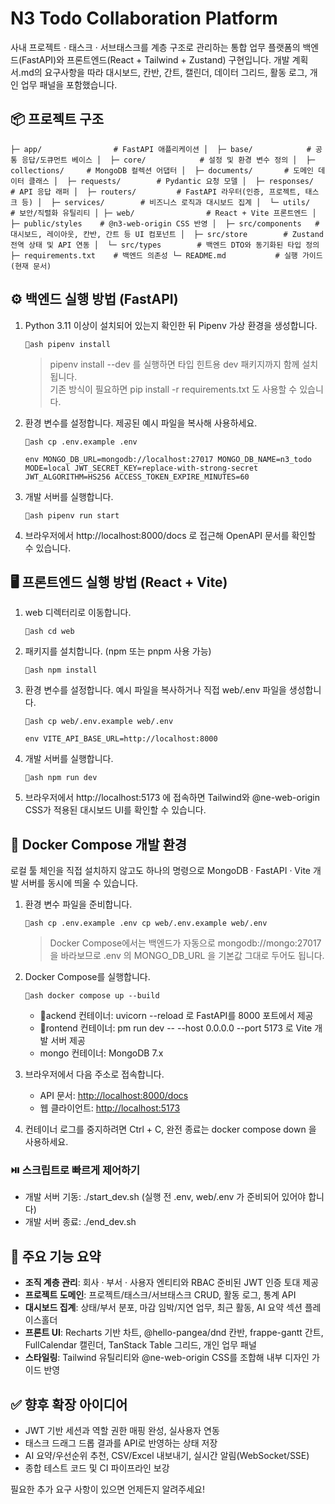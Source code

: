 ﻿# N3 Todo Collaboration Platform

사내 프로젝트 · 태스크 · 서브태스크를 계층 구조로 관리하는 통합 업무 플랫폼의 백엔드(FastAPI)와 프론트엔드(React + Tailwind + Zustand) 구현입니다. 개발 계획서.md의 요구사항을 따라 대시보드, 칸반, 간트, 캘린더, 데이터 그리드, 활동 로그, 개인 업무 패널을 포함했습니다.

## 📦 프로젝트 구조

`
├─ app/                # FastAPI 애플리케이션
│  ├─ base/            # 공통 응답/도큐먼트 베이스
│  ├─ core/            # 설정 및 환경 변수 정의
│  ├─ collections/     # MongoDB 컬렉션 어댑터
│  ├─ documents/       # 도메인 데이터 클래스
│  ├─ requests/        # Pydantic 요청 모델
│  ├─ responses/       # API 응답 래퍼
│  ├─ routers/         # FastAPI 라우터(인증, 프로젝트, 태스크 등)
│  ├─ services/        # 비즈니스 로직과 대시보드 집계
│  └─ utils/           # 보안/직렬화 유틸리티
│
├─ web/                # React + Vite 프론트엔드
│  ├─ public/styles    # @n3-web-origin CSS 반영
│  ├─ src/components   # 대시보드, 레이아웃, 칸반, 간트 등 UI 컴포넌트
│  ├─ src/store        # Zustand 전역 상태 및 API 연동
│  └─ src/types        # 백엔드 DTO와 동기화된 타입 정의
├─ requirements.txt    # 백엔드 의존성
└─ README.md           # 실행 가이드(현재 문서)
`

## ⚙️ 백엔드 실행 방법 (FastAPI)

1. Python 3.11 이상이 설치되어 있는지 확인한 뒤 Pipenv 가상 환경을 생성합니다.

   `ash
   pipenv install
   `

   > pipenv install --dev 를 실행하면 타입 힌트용 dev 패키지까지 함께 설치됩니다.  
   > 기존 방식이 필요하면 pip install -r requirements.txt 도 사용할 수 있습니다.

2. 환경 변수를 설정합니다. 제공된 예시 파일을 복사해 사용하세요.

   `ash
   cp .env.example .env
   `

   `env
   MONGO_DB_URL=mongodb://localhost:27017
   MONGO_DB_NAME=n3_todo
   MODE=local
   JWT_SECRET_KEY=replace-with-strong-secret
   JWT_ALGORITHM=HS256
   ACCESS_TOKEN_EXPIRE_MINUTES=60
   `

3. 개발 서버를 실행합니다.

   `ash
   pipenv run start
   `

5. 브라우저에서 http://localhost:8000/docs 로 접근해 OpenAPI 문서를 확인할 수 있습니다.

## 🖥️ 프론트엔드 실행 방법 (React + Vite)

1. web 디렉터리로 이동합니다.

   `ash
   cd web
   `

2. 패키지를 설치합니다. (npm 또는 pnpm 사용 가능)

   `ash
   npm install
   `

3. 환경 변수를 설정합니다. 예시 파일을 복사하거나 직접 web/.env 파일을 생성합니다.

   `ash
   cp web/.env.example web/.env
   `

   `env
   VITE_API_BASE_URL=http://localhost:8000
   `

4. 개발 서버를 실행합니다.

   `ash
   npm run dev
   `

5. 브라우저에서 http://localhost:5173 에 접속하면 Tailwind와 @ne-web-origin CSS가 적용된 대시보드 UI를 확인할 수 있습니다.

## 🐳 Docker Compose 개발 환경

로컬 툴 체인을 직접 설치하지 않고도 하나의 명령으로 MongoDB · FastAPI · Vite 개발 서버를 동시에 띄울 수 있습니다.

1. 환경 변수 파일을 준비합니다.

   `ash
   cp .env.example .env
   cp web/.env.example web/.env
   `

   > Docker Compose에서는 백엔드가 자동으로 mongodb://mongo:27017 을 바라보므로 .env 의 MONGO_DB_URL 을 기본값 그대로 두어도 됩니다.

2. Docker Compose를 실행합니다.

   `ash
   docker compose up --build
   `

   - ackend 컨테이너: uvicorn --reload 로 FastAPI를 8000 포트에서 제공  
   - rontend 컨테이너: 
pm run dev -- --host 0.0.0.0 --port 5173 로 Vite 개발 서버 제공  
   - mongo 컨테이너: MongoDB 7.x

3. 브라우저에서 다음 주소로 접속합니다.

   - API 문서: [http://localhost:8000/docs](http://localhost:8000/docs)  
   - 웹 클라이언트: [http://localhost:5173](http://localhost:5173)

4. 컨테이너 로그를 중지하려면 Ctrl + C, 완전 종료는 docker compose down 을 사용하세요.

### ⏯️ 스크립트로 빠르게 제어하기

- 개발 서버 기동: ./start_dev.sh (실행 전 .env, web/.env 가 준비되어 있어야 합니다)  
- 개발 서버 종료: ./end_dev.sh

## 🧩 주요 기능 요약

- **조직 계층 관리**: 회사 · 부서 · 사용자 엔티티와 RBAC 준비된 JWT 인증 토대 제공
- **프로젝트 도메인**: 프로젝트/태스크/서브태스크 CRUD, 활동 로그, 통계 API
- **대시보드 집계**: 상태/부서 분포, 마감 임박/지연 업무, 최근 활동, AI 요약 섹션 플레이스홀더
- **프론트 UI**: Recharts 기반 차트, @hello-pangea/dnd 칸반, frappe-gantt 간트, FullCalendar 캘린더, TanStack Table 그리드, 개인 업무 패널
- **스타일링**: Tailwind 유틸리티와 @ne-web-origin CSS를 조합해 내부 디자인 가이드 반영

## ✅ 향후 확장 아이디어

- JWT 기반 세션과 역할 권한 매핑 완성, 실사용자 연동
- 태스크 드래그 드롭 결과를 API로 반영하는 상태 저장
- AI 요약/우선순위 추천, CSV/Excel 내보내기, 실시간 알림(WebSocket/SSE)
- 종합 테스트 코드 및 CI 파이프라인 보강

필요한 추가 요구 사항이 있으면 언제든지 알려주세요!
